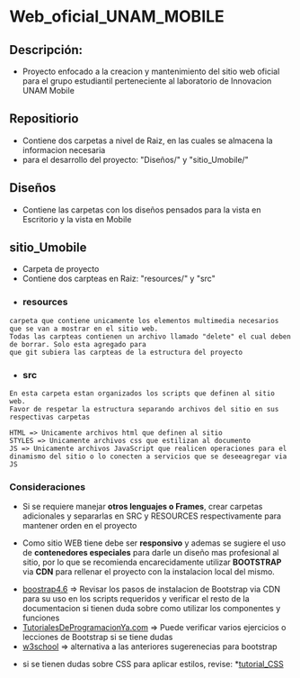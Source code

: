 # Web_oficial_UNAM_MOBILE
## Descripción:
 * Proyecto enfocado a la creacion y mantenimiento del sitio web oficial para el grupo estudiantil
 perteneciente al laboratorio de Innovacion UNAM Mobile
## Repositiorio
 * Contiene dos carpetas a nivel de Raiz, en las cuales se almacena la informacion necesaria
 * para el desarrollo del proyecto: "Diseños/" y "sitio_Umobile/"
## Diseños
 * Contiene las carpetas con los diseños pensados para la vista en Escritorio y la vista en Mobile
## sitio_Umobile
 * Carpeta de proyecto
 * Contiene dos carpteas en Raiz: "resources/" y "src"
* ### resources
```
carpeta que contiene unicamente los elementos multimedia necesarios que se van a mostrar en el sitio web.
Todas las carpteas contienen un archivo llamado "delete" el cual deben de borrar. Solo esta agregado para
que git subiera las carpteas de la estructura del proyecto
```
* ### src
```
En esta carpeta estan organizados los scripts que definen al sitio web.
Favor de respetar la estructura separando archivos del sitio en sus respectivas carpetas

HTML => Unicamente archivos html que definen al sitio
STYLES => Unicamente archivos css que estilizan al documento
JS => Unicamente archivos JavaScript que realicen operaciones para el dinamismo del sitio o lo conecten a servicios que se deseeagregar via JS

```
### Consideraciones

- Si se requiere manejar **otros lenguajes o Frames**, crear carpetas adicionales y separarlas en SRC y RESOURCES respectivamente para mantener orden en el proyecto

- Como sitio WEB tiene debe ser **responsivo** y ademas se sugiere el uso de **contenedores especiales** para darle un diseño mas profesional al sitio, por lo que se recomienda encarecidamente utilizar **BOOTSTRAP** via **CDN** para rellenar el proyecto con la instalacion local del mismo.

* [boostrap4.6](https://getbootstrap.com/docs/4.6/getting-started/introduction/) => Revisar los pasos de instalacion de Bootstrap via CDN para su uso en los scripts requeridos y verificar el resto de la documentacion si tienen duda sobre como utilizar los componentes y funciones
* [TutorialesDeProgramacionYa.com](https://www.tutorialesprogramacionya.com/bootstrap4ya/) => Puede verificar varios ejercicios o lecciones de Bootstrap si se tiene dudas
* [w3school](https://www.w3schools.com/bootstrap/bootstrap_ver.asp) => alternativa a las anteriores sugerenecias para bootstrap

- si se tienen dudas sobre CSS para aplicar estilos, revise:
*[tutorial_CSS](https://www.w3schools.com/css/default.asp)